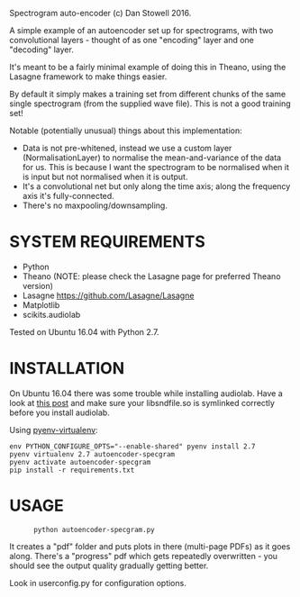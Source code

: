 
Spectrogram auto-encoder
(c) Dan Stowell 2016.


A simple example of an autoencoder set up for spectrograms, with two convolutional layers - thought of as one "encoding" layer and one "decoding" layer.

It's meant to be a fairly minimal example of doing this in Theano, using the Lasagne framework to make things easier.

By default it simply makes a training set from different chunks of the same single spectrogram (from the supplied wave file). This is not a good training set!

Notable (potentially unusual) things about this implementation:
 * Data is not pre-whitened, instead we use a custom layer (NormalisationLayer) to normalise the mean-and-variance of the data for us. This is because I want the spectrogram to be normalised when it is input but not normalised when it is output.
 * It's a convolutional net but only along the time axis; along the frequency axis it's fully-connected.
 * There's no maxpooling/downsampling.


SYSTEM REQUIREMENTS
===================

* Python
* Theano (NOTE: please check the Lasagne page for preferred Theano version)
* Lasagne https://github.com/Lasagne/Lasagne
* Matplotlib
* scikits.audiolab

Tested on Ubuntu 16.04 with Python 2.7.


INSTALLATION
============
On Ubuntu 16.04 there was some trouble while installing
audiolab.
Have a look at [this post](https://github.com/cournape/audiolab/issues/7#issuecomment-4166630) and
make sure your libsndfile.so is symlinked correctly before you install audiolab.

Using [pyenv-virtualenv](https://github.com/pyenv/pyenv-virtualenv):

```shell
env PYTHON_CONFIGURE_OPTS="--enable-shared" pyenv install 2.7
pyenv virtualenv 2.7 autoencoder-specgram
pyenv activate autoencoder-specgram
pip install -r requirements.txt
```


USAGE
=====

          python autoencoder-specgram.py

It creates a "pdf" folder and puts plots in there (multi-page PDFs) as it goes along.
There's a "progress" pdf which gets repeatedly overwritten - you should see the output quality gradually getting better.

Look in userconfig.py for configuration options.

